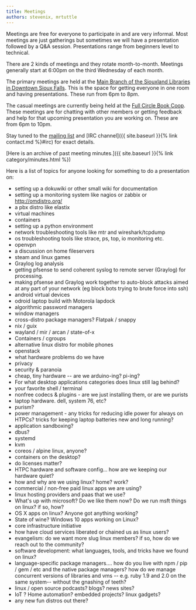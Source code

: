 ```yaml
---
title: Meetings
authors: stevenix, mrtuttle
---
```


Meetings are free for everyone to participate in and are very informal.  Most meetings are just gatherings but sometimes we will have a presentation followed by a Q&A session.  Presentations range from beginners level to technical.

There are 2 kinds of meetings and they rotate month-to-month.  Meetings generally start at 6:00pm on the third Wednesday of each month.

The primary meetings are held at the [Main Branch of the Siouxland Libraries in Downtown Sioux Falls](https://www.google.com/maps/place/Siouxland+Libraries+Downtown+Library/@43.5492177,-96.7289395,17z/data=!3m1!4b1!4m6!3m5!1s0x878eb598e9b48597:0xec1554bb68dcb276!8m2!3d43.5492177!4d-96.7289395!16s%2Fg%2F1tg79jvs).  This is the space for getting everyone in one room and having presentations.  These run from 6pm to 8pm.

The casual meetings are currently being held at the [Full Circle Book Coop](https://www.fullcirclebookcoop.com/).  These meetings are for chatting with other members or getting feedback and help for that upcoming presentation you are working on.  These are from 6pm to 10pm.

Stay tuned to the [mailing list](http://groups.google.com/group/sluglinux) and [IRC channel]({{ site.baseurl }}{% link contact.md %}#irc) for exact details.

[Here is an archive of past meeting minutes.]({{ site.baseurl }}{% link category/minutes.html %})

Here is a list of topics for anyone looking for something to do a presentation on:

*  setting up a dokuwiki or other small wiki for documentation
*  setting up a monitoring system like nagios or zabbix or http://omdistro.org/
*  a pbx distro like elastix
*  virtual machines
*  containers
*  setting up a python environment
*  network troubleshooting tools like mtr and wireshark/tcpdump
*  os troubleshooting tools like strace, ps, top, io monitoring etc.
*  openvpn
*  a discussion on home fileservers
*  steam and linux games
*  Graylog log analysis
*  getting pfsense to send coherent syslog to remote server (Graylog) for processing.
*  making pfsense and Graylog work together to auto-block attacks aimed at any part of your network (eg block bots trying to brute force into ssh)
*  android virtual devices
*  odroid laptop build with Motorola lapdock
*  algorithmic password managers
*  window managers
*  cross-distro package managers? Flatpak / snappy
*  nix / guix
*  wayland / mir / arcan / state-of-x
*  Containers / cgroups
*  alternative linux distro for mobile phones
*  openstack
*  what hardware problems do we have
*  privacy
*  security & paranoia
*  cheap, tiny hardware -- are we arduino-ing? pi-ing?
*  For what desktop applications categories does linux still lag behind?
*  your favorite shell / terminal
*  nonfree codecs & plugins - are we just installing them, or are we purists
*  laptop hardware. dell, system 76, etc?
*  purism?
*  power management - any tricks for reducing idle power for always on HTPCs? tricks for keeping laptop batteries new and long running?
*  application sandboxing?
*  dbus?
*  systemd
*  kvm
*  coreos / alpine linux, anyone?
*  containers on the desktop?
*  do licenses matter?
*  HTPC hardware and software config... how are we keeping our hardware quiet?
*  how and why are we using linux? home? work?
*  commercial / non-free paid linux apps we are using?
*  linux hosting providers and paas that we use?
*  What's up with microsoft? Do we like them now? Do we run msft things on linux? if so, how?
*  OS X apps on linux? Anyone got anything working?
*  State of wine? Windows 10 apps working on Linux?
*  core infrastructure initiative
*  how have cloud services liberated or chained us as linux users?
*  evangelism: do we want more slug linux members? if so, how do we reach out to the community?
*  software development: what languages, tools, and tricks have we found on linux?
*  language-specific package managers.... how do you live with npm / pip / gem / etc and the native package managers? how do we manage concurrent versions of libraries and vms -- e.g. ruby 1.9 and 2.0 on the same system-- without the gnashing of teeth?
*  linux / open source podcasts? blogs? news sites?
*  IoT ? Home automation? embedded projects? linux gadgets?
*  any new fun distros out there?
